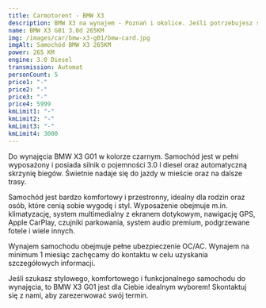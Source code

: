 ```yaml
---
title: Carmotorent - BMW X3
description: BMW X3 na wynajem - Poznań i okolice. Jeśli potrzebujesz szybkiego, przestronnego i komfortowego na chwilę lub na dłużej wynajmij je u nas.
name: BMW X3 G01 3.0d 265KM
img: /images/car/bmw-x3-g01/bmw-card.jpg
imgAlt: Samochód BMW X3 265KM
power: 265 KM
engine: 3.0 Diesel
transmission: Automat
personCount: 5
price1: "-"
price2: "-"
price3: "-"
price4: 5999
kmLimit1: "-"
kmLimit2: "-"
kmLimit3: "-"
kmLimit4: 3000
---
```


Do wynajęcia BMW X3 G01 w kolorze czarnym. Samochód jest w pełni wyposażony i posiada silnik o pojemności 3.0 l diesel oraz automatyczną skrzynię biegów. Świetnie nadaje się do jazdy w mieście oraz na dalsze trasy.

Samochód jest bardzo komfortowy i przestronny, idealny dla rodzin oraz osób, które cenią sobie wygodę i styl. Wyposażenie obejmuje m.in. klimatyzację, system multimedialny z ekranem dotykowym, nawigację GPS, Apple CarPlay, czujniki parkowania, system audio premium, podgrzewane fotele i wiele innych.

Wynajem samochodu obejmuje pełne ubezpieczenie OC/AC. Wynajem na minimum 1 miesiąc zachęcamy do kontaktu w celu uzyskania szczegółowych informacji.

Jeśli szukasz stylowego, komfortowego i funkcjonalnego samochodu do wynajęcia, to BMW X3 G01 jest dla Ciebie idealnym wyborem! Skontaktuj się z nami, aby zarezerwować swój termin.

